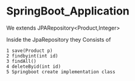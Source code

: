# SpringBoot_Application

We extends JPARepository<Product,Integer>


Inside the JpaRepository they Consists of

	1 save(Product p)
	2 findbyint(int id)
	3 findAll()
	4 deleteByid(int id)
	5 Springboot create implementation class
